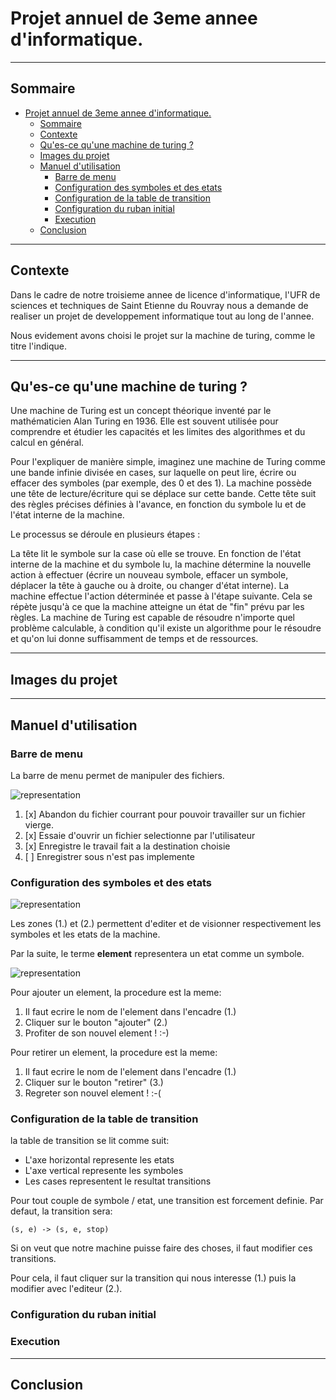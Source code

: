 # Projet annuel de 3eme annee d'informatique.

---

## Sommaire

- [Projet annuel de 3eme annee d'informatique.](#projet-annuel-de-3eme-annee-dinformatique)
  - [Sommaire](#sommaire)
  - [Contexte](#contexte)
  - [Qu'es-ce qu'une machine de turing ?](#ques-ce-quune-machine-de-turing-)
  - [Images du projet](#images-du-projet)
  - [Manuel d'utilisation](#manuel-dutilisation)
    - [Barre de menu](#barre-de-menu)
    - [Configuration des symboles et des etats](#configuration-des-symboles-et-des-etats)
    - [Configuration de la table de transition](#configuration-de-la-table-de-transition)
    - [Configuration du ruban initial](#configuration-du-ruban-initial)
    - [Execution](#execution)
  - [Conclusion](#conclusion)

<!--
1. [Contexte](#contexte)
2. [Qu'es-ce qu'une machine de turing ?](#ques-ce-quune-machine-de-turing)
3. Images du projet
4. Manuel d'utilisation
   1. Barre de menu
      1. Gestion de fichiers
   2. Configuration des symboles et des etats
   3. Configuration de la table de transition
   4. Configuration du ruban initial
   5. Execution
5. Conclusion
-->

---

## Contexte

Dans le cadre de notre troisieme annee de licence d'informatique, l'UFR de sciences et techniques de Saint Etienne du Rouvray nous a demande de realiser un projet de developpement informatique tout au long de l'annee.

Nous evidement avons choisi le projet sur la machine de turing, comme le titre l'indique.

---

## Qu'es-ce qu'une machine de turing ?

Une machine de Turing est un concept théorique inventé par le mathématicien Alan Turing en 1936. Elle est souvent utilisée pour comprendre et étudier les capacités et les limites des algorithmes et du calcul en général.

Pour l'expliquer de manière simple, imaginez une machine de Turing comme une bande infinie divisée en cases, sur laquelle on peut lire, écrire ou effacer des symboles (par exemple, des 0 et des 1). La machine possède une tête de lecture/écriture qui se déplace sur cette bande. Cette tête suit des règles précises définies à l'avance, en fonction du symbole lu et de l'état interne de la machine.

Le processus se déroule en plusieurs étapes :

La tête lit le symbole sur la case où elle se trouve.
En fonction de l'état interne de la machine et du symbole lu, la machine détermine la nouvelle action à effectuer (écrire un nouveau symbole, effacer un symbole, déplacer la tête à gauche ou à droite, ou changer d'état interne).
La machine effectue l'action déterminée et passe à l'étape suivante.
Cela se répète jusqu'à ce que la machine atteigne un état de "fin" prévu par les règles. La machine de Turing est capable de résoudre n'importe quel problème calculable, à condition qu'il existe un algorithme pour le résoudre et qu'on lui donne suffisamment de temps et de ressources.

---

## Images du projet

---

## Manuel d'utilisation

### Barre de menu

La barre de menu permet de manipuler des fichiers.

![representation](./readme/menu_bar.jpg)

1. [x] Abandon du fichier courrant pour pouvoir travailler sur un fichier vierge.
1. [x] Essaie d'ouvrir un fichier selectionne par l'utilisateur
2. [x] Enregistre le travail fait a la destination choisie
3. [ ] Enregistrer sous n'est pas implemente

### Configuration des symboles et des etats

![representation](./readme/sym_sta_1.jpg)

Les zones (1.) et (2.) permettent d'editer et de visionner respectivement les symboles et les etats de la machine.

Par la suite, le terme **element** representera un etat comme un symbole.

![representation](./readme/sym_sta_2.jpg)

Pour ajouter un element, la procedure est la meme: 
1. Il faut ecrire le nom de l'element dans l'encadre (1.)
2. Cliquer sur le bouton "ajouter" (2.)
3. Profiter de son nouvel element ! :-)

Pour retirer un element, la procedure est la meme: 
1. Il faut ecrire le nom de l'element dans l'encadre (1.)
2. Cliquer sur le bouton "retirer" (3.)
3. Regreter son nouvel element ! :-(

### Configuration de la table de transition

la table de transition se lit comme suit:

- L'axe horizontal represente les etats
- L'axe vertical represente les symboles
- Les cases representent le resultat transitions

Pour tout couple de symbole / etat, une transition est forcement definie. Par defaut, la transition sera:

```(s, e) -> (s, e, stop)```

Si on veut que notre machine puisse faire des choses, il faut modifier ces transitions.

Pour cela, il faut cliquer sur la transition qui nous interesse (1.) puis la modifier avec l'editeur (2.).

### Configuration du ruban initial


### Execution

---

## Conclusion